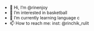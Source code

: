 - 👋 Hi, I’m @rinenjoy
- 👀 I’m interested in basketball
- 🌱 I’m currently learning language c
- 📫 How to reach me: inst: @rinchik_rulit

<!---
rinenjoy/rinenjoy is a ✨ special ✨ repository because its `README.md` (this file) appears on your GitHub profile.
You can click the Preview link to take a look at your changes.
--->
